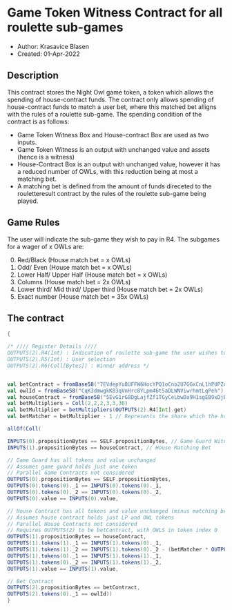 # Game Token Witness Contract for all roulette sub-games

* Author: Krasavice Blasen
* Created: 01-Apr-2022

## Description
This contract stores the Night Owl game token, a token which allows the spending of house-contract funds. 
The contract only allows spending of house-contract funds to match a user bet, where this matched bet alligns with the rules of a roulette sub-game.
The spending condition of the contract is as follows:
- Game Token Witness Box and House-contract Box are used as two inputs. 
- Game Token Witness is an output with unchanged value and assets (hence is a witness)
- House-Contract Box is an output with unchanged value, however it has a reduced number of OWLs, with this reduction being at most a matching bet. 
- A matching bet is defined from the amount of funds direceted to the rouletteresult contract by the rules of the roulette sub-game being played.

## Game Rules
The user will indicate the sub-game they wish to pay in R4.
The subgames for a wager of x OWLs are:

0. Red/Black (House match bet = x OWLs)
1. Odd/ Even (House match bet = x OWLs)
2. Lower Half/ Upper Half (House match bet = x OWLs)
3. Columns (House match bet = 2x OWLs)
4. Lower third/ Mid third/ Upper third (House match bet = 2x OWLs)
5. Exact number (House match bet = 35x OWLs)

## The contract
```scala
{

/* //// Register Details ////
OUTPUTS(2).R4(Int) : Indication of roulette sub-game the user wishes to play
OUTPUTS(2).R5(Int) : User selection
OUTPUTS(2).R6(Coll[Bytes]) : Winner address */


val betContract = fromBase58("7EVdepYu8UFFW6HocYPQ1oCno2U7GGxCnL1hPUPZq4k2") // Result Contract
val owlId = fromBase58("CqK3dmwgkK83qVnHrc8YLpm46t5aDLWNViwrhmtLqPeh")
val houseContract = fromBase58("5EvG1rG8DgLajfZf1TGyCeLbwDa9H1sgEB9xDjBdoxKk") // House contract ErgoTree
val betMultipliers = Coll(2,2,2,3,3,36)
val betMultiplier = betMultipliers(OUTPUTS(2).R4[Int].get)
val betMatcher = betMultiplier - 1 // Represents the share which the house matches

allOf(Coll(

INPUTS(0).propositionBytes == SELF.propositionBytes, // Game Guard Witness
INPUTS(1).propositionBytes == houseContract, // House Matching Bet

// Game Guard has all tokens and value unchanged
// Assumes game guard holds just one token 
// Parallel Game Contracts not considered
OUTPUTS(0).propositionBytes == SELF.propositionBytes, 
OUTPUTS(0).tokens(0)._1 == INPUTS(0).tokens(0)._1, 
OUTPUTS(0).tokens(0)._2 == INPUTS(0).tokens(0)._2,
OUTPUTS(0).value == INPUTS(0).value,

// House Contract has all tokens and value unchanged (minus matching bet)
// Assumes house contract holds just LP and OWL tokens
// Parallel House Contracts not considered
// Requires OUTPUTS(2) to be betContract, with OWLS in token index 0
OUTPUTS(1).propositionBytes == houseContract, 
OUTPUTS(1).tokens(1)._1 == INPUTS(1).tokens(0)._1,
OUTPUTS(1).tokens(1)._2 == INPUTS(1).tokens(0)._2 - (betMatcher * OUTPUTS(2).tokens(0)._2 / betMultiplier), // Decrease OWLS by the amount due from the house
OUTPUTS(1).tokens(0)._1 == INPUTS(1).tokens(1)._1, 
OUTPUTS(1).tokens(0)._2 == INPUTS(1).tokens(1)._2,
OUTPUTS(1).value == INPUTS(1).value,

// Bet Contract
OUTPUTS(2).propositionBytes == betContract,
OUTPUTS(2).tokens(0)._1 == owlId)) 
} 
```
